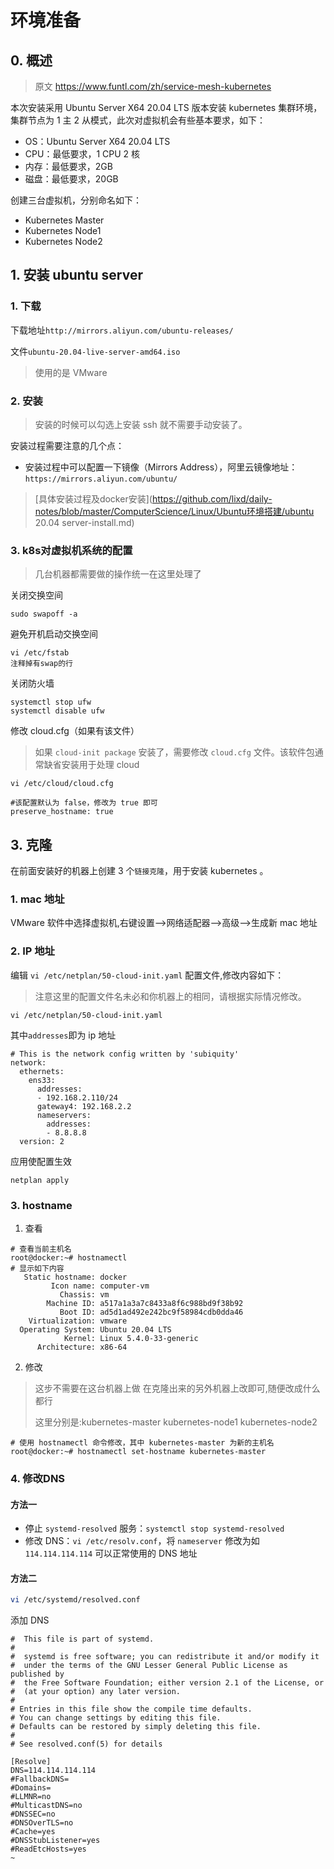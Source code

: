 # 环境准备

## 0. 概述

> 原文 https://www.funtl.com/zh/service-mesh-kubernetes

本次安装采用 Ubuntu Server X64 20.04 LTS 版本安装 kubernetes 集群环境，集群节点为 1 主 2 从模式，此次对虚拟机会有些基本要求，如下：

- OS：Ubuntu Server X64 20.04 LTS
- CPU：最低要求，1 CPU 2 核
- 内存：最低要求，2GB
- 磁盘：最低要求，20GB

创建三台虚拟机，分别命名如下：

- Kubernetes Master
- Kubernetes Node1
- Kubernetes Node2



## 1. 安装 ubuntu server

### 1. 下载

下载地址`http://mirrors.aliyun.com/ubuntu-releases/`

文件`ubuntu-20.04-live-server-amd64.iso    `

>  使用的是 VMware

### 2. 安装

> 安装的时候可以勾选上安装 ssh 就不需要手动安装了。

安装过程需要注意的几个点：

* 安装过程中可以配置一下镜像（Mirrors Address），阿里云镜像地址：`https://mirrors.aliyun.com/ubuntu/`

> [具体安装过程及docker安装](https://github.com/lixd/daily-notes/blob/master/ComputerScience/Linux/Ubuntu环境搭建/ubuntu 20.04 server-install.md)



### 3. k8s对虚拟机系统的配置

> 几台机器都需要做的操作统一在这里处理了

关闭交换空间

```shell
sudo swapoff -a
```

避免开机启动交换空间

```shell
vi /etc/fstab
注释掉有swap的行
```

关闭防火墙

```shell
systemctl stop ufw
systemctl disable ufw
```
修改 cloud.cfg（如果有该文件）

> 如果 `cloud-init package` 安装了，需要修改 `cloud.cfg` 文件。该软件包通常缺省安装用于处理 cloud

```shell
vi /etc/cloud/cloud.cfg

#该配置默认为 false，修改为 true 即可
preserve_hostname: true
```



   

## 3. 克隆

在前面安装好的机器上创建 3 个`链接克隆`，用于安装 kubernetes 。

### 1.  mac 地址

 VMware 软件中选择虚拟机,右键设置-->网络适配器-->高级-->生成新 mac 地址

### 2. IP 地址

编辑 `vi /etc/netplan/50-cloud-init.yaml` 配置文件,修改内容如下：

> 注意这里的配置文件名未必和你机器上的相同，请根据实际情况修改。

```shell
vi /etc/netplan/50-cloud-init.yaml
```

其中`addresses`即为 ip 地址

```shell
# This is the network config written by 'subiquity'
network:
  ethernets:
    ens33:
      addresses:
      - 192.168.2.110/24
      gateway4: 192.168.2.2
      nameservers:
        addresses:
        - 8.8.8.8
  version: 2
```

应用使配置生效 

```shell
netplan apply
```



### 3. hostname

1) 查看

```shell
# 查看当前主机名
root@docker:~# hostnamectl
# 显示如下内容
   Static hostname: docker
         Icon name: computer-vm
           Chassis: vm
        Machine ID: a517a1a3a7c8433a8f6c988bd9f38b92
           Boot ID: ad5d1ad492e242bc9f58984cdb0dda46
    Virtualization: vmware
  Operating System: Ubuntu 20.04 LTS
            Kernel: Linux 5.4.0-33-generic
      Architecture: x86-64

```

2) 修改

> 这步不需要在这台机器上做 在克隆出来的另外机器上改即可,随便改成什么都行
>
> 这里分别是:kubernetes-master kubernetes-node1 kubernetes-node2

```shell
# 使用 hostnamectl 命令修改，其中 kubernetes-master 为新的主机名
root@docker:~# hostnamectl set-hostname kubernetes-master
```

### 4. 修改DNS

#### 方法一

- 停止 `systemd-resolved` 服务：`systemctl stop systemd-resolved`
- 修改 DNS：`vi /etc/resolv.conf`，将 `nameserver` 修改为如 `114.114.114.114` 可以正常使用的 DNS 地址

#### 方法二

```bash
vi /etc/systemd/resolved.conf
```

添加 DNS

```shell
#  This file is part of systemd.
# 
#  systemd is free software; you can redistribute it and/or modify it
#  under the terms of the GNU Lesser General Public License as published by
#  the Free Software Foundation; either version 2.1 of the License, or
#  (at your option) any later version.
#
# Entries in this file show the compile time defaults.
# You can change settings by editing this file.
# Defaults can be restored by simply deleting this file.
#
# See resolved.conf(5) for details

[Resolve]
DNS=114.114.114.114
#FallbackDNS=
#Domains=
#LLMNR=no
#MulticastDNS=no
#DNSSEC=no
#DNSOverTLS=no
#Cache=yes
#DNSStubListener=yes
#ReadEtcHosts=yes
~                   
```